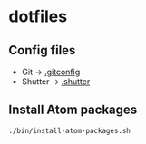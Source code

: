 dotfiles
========

Config files
------------
* Git -> [.gitconfig](.gitconfig)
* Shutter -> [.shutter](.shutter/)

Install Atom packages
---------------------
`./bin/install-atom-packages.sh`

